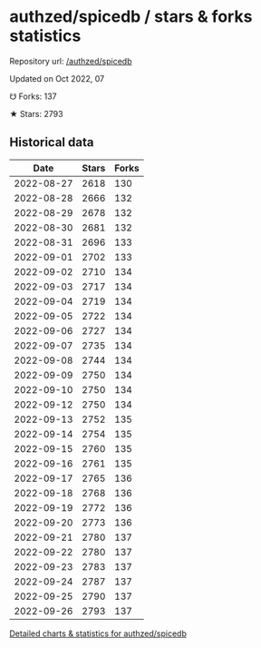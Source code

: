 # authzed/spicedb / stars & forks statistics

Repository url: [/authzed/spicedb](https://github.com/authzed/spicedb)

Updated on Oct 2022, 07

☋ Forks: 137

★ Stars: 2793

## Historical data
| Date | Stars | Forks |
|------|-------|-------|
| 2022-08-27 | 2618 | 130 | 
| 2022-08-28 | 2666 | 132 | 
| 2022-08-29 | 2678 | 132 | 
| 2022-08-30 | 2681 | 132 | 
| 2022-08-31 | 2696 | 133 | 
| 2022-09-01 | 2702 | 133 | 
| 2022-09-02 | 2710 | 134 | 
| 2022-09-03 | 2717 | 134 | 
| 2022-09-04 | 2719 | 134 | 
| 2022-09-05 | 2722 | 134 | 
| 2022-09-06 | 2727 | 134 | 
| 2022-09-07 | 2735 | 134 | 
| 2022-09-08 | 2744 | 134 | 
| 2022-09-09 | 2750 | 134 | 
| 2022-09-10 | 2750 | 134 | 
| 2022-09-12 | 2750 | 134 | 
| 2022-09-13 | 2752 | 135 | 
| 2022-09-14 | 2754 | 135 | 
| 2022-09-15 | 2760 | 135 | 
| 2022-09-16 | 2761 | 135 | 
| 2022-09-17 | 2765 | 136 | 
| 2022-09-18 | 2768 | 136 | 
| 2022-09-19 | 2772 | 136 | 
| 2022-09-20 | 2773 | 136 | 
| 2022-09-21 | 2780 | 137 | 
| 2022-09-22 | 2780 | 137 | 
| 2022-09-23 | 2783 | 137 | 
| 2022-09-24 | 2787 | 137 | 
| 2022-09-25 | 2790 | 137 | 
| 2022-09-26 | 2793 | 137 | 


[Detailed charts & statistics for authzed/spicedb](https://reviewgithub.com/rep/authzed/spicedb)
